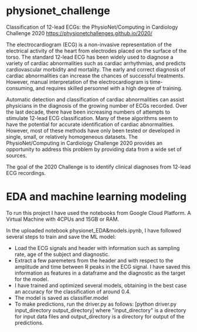 # physionet_challenge

Classification of 12-lead ECGs: the PhysioNet/Computing in Cardiology Challenge 2020
https://physionetchallenges.github.io/2020/

The electrocardiogram (ECG) is a non-invasive representation of the electrical activity of the heart from electrodes placed on the surface of the torso. The standard 12-lead ECG has been widely used to diagnose a variety of cardiac abnormalities such as cardiac arrhythmias, and predicts cardiovascular morbidity and mortality. The early and correct diagnosis of cardiac abnormalities can increase the chances of successful treatments. However, manual interpretation of the electrocardiogram is time-consuming, and requires skilled personnel with a high degree of training.

Automatic detection and classification of cardiac abnormalities can assist physicians in the diagnosis of the growing number of ECGs recorded. Over the last decade, there have been increasing numbers of attempts to stimulate 12-lead ECG classification. Many of these algorithms seem to have the potential for accurate identification of cardiac abnormalities. However, most of these methods have only been tested or developed in single, small, or relatively homogeneous datasets. The PhysioNet/Computing in Cardiology Challenge 2020 provides an opportunity to address this problem by providing data from a wide set of sources.

The goal of the 2020 Challenge is to identify clinical diagnoses from 12-lead ECG recordings.

# EDA and machine learning modeling

To run this project I have used the notebooks from Google Cloud Platform. A Virtual Machine with 4CPUs and 15GB or RAM.

In the uploaded notebook physionet_EDA&models.ipynb, I have followed several steps to train and save the ML model:

- Load the ECG signals and header with information such as sampling rate, age of the subject and diagnostic.
- Extract a few paremeters from the header and with respect to the amplitude and time between R peaks in the ECG signal. I have saved this information as features in a dataframe and the diagnostic as the target for the model.
- I have trained and optimized several models, obtaining in the best case an accuracy for the classification of around 0.4.
- The model is saved as classifier.model
- To make predictions, run the driver.py as follows:
      [python driver.py input_directory output_directory]
  where "input_directory" is a directory for input data files and output_directory is a directory for output of the predictions.

